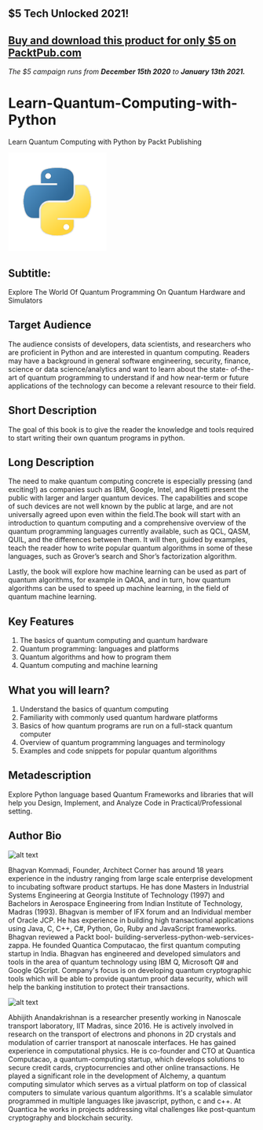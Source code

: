 ## $5 Tech Unlocked 2021!
[Buy and download this product for only $5 on PacktPub.com](https://www.packtpub.com/)
-----
*The $5 campaign         runs from __December 15th 2020__ to __January 13th 2021.__*

# Learn-Quantum-Computing-with-Python
Learn Quantum Computing with Python by Packt Publishing


![alt text](https://github.com/bhagvank/arc/blob/master/python_open.png)


## Subtitle: 
Explore The World Of Quantum Programming On Quantum Hardware and Simulators

## Target Audience 
The audience consists of developers, data scientists, and researchers who are proficient in Python and are interested in quantum computing. Readers may have a background in general software engineering, security, finance, science or data science/analytics and want to learn about the state- of-the-art of quantum programming to understand if and how near-term or future applications of the technology can become a relevant resource to their field.
## Short Description
The goal of this book is to give the reader the knowledge and tools required to start writing their own quantum programs in python.
## Long Description
The need to make quantum computing concrete is especially pressing (and exciting!) as companies such as IBM, Google, Intel, and Rigetti present the public with larger and larger quantum devices. The capabilities and scope of such devices are not well known by the public at large, and are not universally agreed upon even within the field.The book will start with an introduction to quantum computing and a comprehensive overview of the quantum programming languages currently available, such as QCL, QASM, QUIL, and the differences between them. It will then, guided by examples, teach the reader how to write popular quantum algorithms in some of these languages, such as Grover’s search and Shor’s factorization algorithm.  
 
Lastly, the book will explore how machine learning can be used as part of quantum algorithms, for example in QAOA, and in turn, how quantum algorithms can be used to speed up machine learning, in the field of quantum machine learning.

## Key Features

1. The basics of quantum computing and quantum hardware
2. Quantum programming: languages and platforms
3. Quantum algorithms and how to program them
4. Quantum computing and machine learning

## What you will learn?
1. Understand the basics of quantum computing
2. Familiarity with commonly used quantum hardware platforms
3. Basics of how quantum programs are run on a full-stack quantum computer
4. Overview of quantum programming languages and terminology
5. Examples and code snippets for popular quantum algorithms

## Metadescription
Explore Python language based Quantum Frameworks and libraries that will help you Design, Implement, and Analyze Code in Practical/Professional setting.

## Author Bio

![alt text](https://avatars1.githubusercontent.com/u/2901756?s=96&v=4)

Bhagvan Kommadi, Founder, Architect Corner has around 18 years experience in the industry ranging from large scale enterprise development to incubating software product startups. He has done Masters in Industrial Systems Engineering at Georgia Institute of Technology (1997) and Bachelors in Aerospace Engineering from Indian Institute of Technology, Madras (1993). Bhagvan is member of IFX forum and an Individual member of Oracle JCP. He has experience in building high transactional applications using Java, C, C++, C#, Python, Go, Ruby and JavaScript frameworks. Bhagvan reviewed a Packt bool- building-serverless-python-web-services- zappa. He founded Quantica Computacao, the first quantum computing startup in India. Bhagvan has engineered and developed simulators and tools in the area of quantum technology using IBM Q, Microsoft Q# and Google QScript. Company's focus is on developing quantum cryptographic tools which will be able to provide quantum proof data security, which will help the banking institution to protect their transactions.

![alt text](https://avatars0.githubusercontent.com/u/30103817?s=40&v=4)

Abhijith Anandakrishnan is a researcher presently working in Nanoscale transport laboratory, IIT Madras, since 2016. He is actively involved in research on the transport of electrons and phonons in 2D crystals and modulation of carrier transport at nanoscale interfaces. He has gained experience in computational physics. He   is   co-founder   and   CTO   at   Quantica   Computacao,   a   quantum-computing   startup,   which   develops solutions to secure credit cards, cryptocurrencies and other online transactions. He played a significant role in the development of Alchemy, a quantum computing simulator which serves as a virtual platform on top of classical computers to simulate various quantum algorithms. It's a scalable simulator programmed in multiple languages like javascript, python, c and c++. At Quantica he works in projects addressing vital challenges like post-quantum cryptography and blockchain security.
